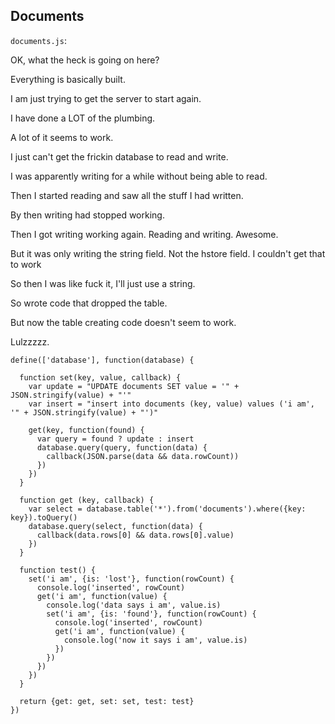 Documents
---------

`documents.js`:

OK, what the heck is going on here?

Everything is basically built.

I am just trying to get the server to start again.

I have done a LOT of the plumbing.

A lot of it seems to work.

I just can't get the frickin database to read and write.

I was apparently writing for a while without being able to read.

Then I started reading and saw all the stuff I had written.

By then writing had stopped working.

Then I got writing working again. Reading and writing. Awesome.

But it was only writing the string field. Not the hstore field. I couldn't get that to work

So then I was like fuck it, I'll just use a string.

So wrote code that dropped the table.

But now the table creating code doesn't seem to work.

Lulzzzzz.

    define(['database'], function(database) {

      function set(key, value, callback) {
        var update = "UPDATE documents SET value = '" + JSON.stringify(value) + "'"
        var insert = "insert into documents (key, value) values ('i am', '" + JSON.stringify(value) + "')"

        get(key, function(found) {
          var query = found ? update : insert
          database.query(query, function(data) {
            callback(JSON.parse(data && data.rowCount))
          })
        })
      }

      function get (key, callback) {
        var select = database.table('*').from('documents').where({key: key}).toQuery()
        database.query(select, function(data) {
          callback(data.rows[0] && data.rows[0].value)
        })
      }

      function test() {
        set('i am', {is: 'lost'}, function(rowCount) {
          console.log('inserted', rowCount)
          get('i am', function(value) {
            console.log('data says i am', value.is)
            set('i am', {is: 'found'}, function(rowCount) {
              console.log('inserted', rowCount)
              get('i am', function(value) {
                console.log('now it says i am', value.is)
              })
            })
          })
        })
      }

      return {get: get, set: set, test: test}
    })

